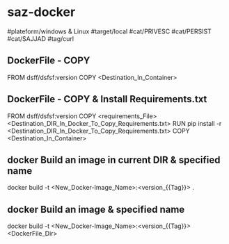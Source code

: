 # saz-docker

#plateform/windows & Linux
#target/local
#cat/PRIVESC
#cat/PERSIST
#cat/SAJJAD
#tag/curl


## DockerFile - COPY
FROM dsff/dsfsf:version
COPY <Source-Locale> <Destination_In_Container>

## DockerFile - COPY & Install Requirements.txt
FROM dsff/dsfsf:version
COPY <requirements_File> <Destination_DIR_In_Docker_To_Copy_Requirements.txt>
RUN pip install -r <Destination_DIR_In_Docker_To_Copy_Requirements.txt>
COPY <Source-Locale> <Destination_In_Container>


## docker Build an image in current DIR & specified name
docker build -t <New_Docker-Image_Name>:<version_{{Tag}}> .

## docker Build an image & specified name
docker build -t <New_Docker-Image_Name>:<version_{{Tag}}> <DockerFile_Dir> 
